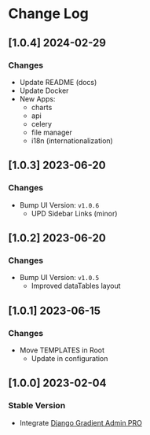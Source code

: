 # Change Log

## [1.0.4] 2024-02-29
### Changes

- Update README (docs)
- Update Docker
- New Apps:
  - charts
  - api
  - celery
  - file manager
  - i18n (internationalization) 

## [1.0.3] 2023-06-20
### Changes

- Bump UI Version: `v1.0.6`
  - UPD Sidebar Links (minor) 

## [1.0.2] 2023-06-20
### Changes

- Bump UI Version: `v1.0.5`
  - Improved dataTables layout 

## [1.0.1] 2023-06-15
### Changes

- Move TEMPLATES in Root
  - Update in configuration

## [1.0.0] 2023-02-04
### Stable Version

- Integrate [Django Gradient Admin PRO](https://github.com/app-generator/django-admin-gradient-pro) 
